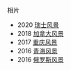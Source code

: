 相片
- 2020 [瑞士风景](/posts/xiangpian/瑞士风景)
- 2018 [加拿大风景](/posts/xiangpian/加拿大风景)
- 2017 [重庆风景](/posts/xiangpian/重庆风景)
- 2016 [青海风景](/posts/xiangpian/青海风景)
- 2016 [俄罗斯风景](/posts/xiangpian/俄罗斯风景)

